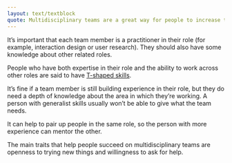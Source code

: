 ```yaml
---
layout: text/textblock
quote: Multidisciplinary teams are a great way for people to increase their skills.
---
```

It’s important that each team member is a practitioner in their role (for example, interaction design or user research). They should also have some knowledge about other related roles.

People who have both expertise in their role and the ability to work across other roles are said to have [T-shaped skills](../multidisciplinary-team/#get-the-right-mindset-and-skills).

It’s fine if a team member is still building experience in their role, but they do need a depth of knowledge about the area in which they’re working. A person with generalist skills usually won’t be able to give what the team needs.

It can help to pair up people in the same role, so the person with more experience can mentor the other.

The main traits that help people succeed on multidisciplinary teams are openness to trying new things and willingness to ask for help.
